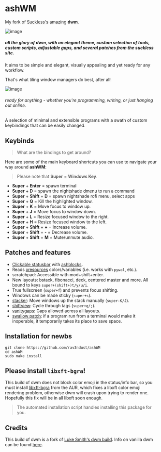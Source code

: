 # ashWM

My fork of [Suckless's](https://suckless.org) amazing **dwm**. 

![image](https://user-images.githubusercontent.com/35274771/168534296-d9351857-ddba-4652-b3a9-71542fca2d2a.png)
##### all the glory of dwm, with an elegant theme, custom selection of tools, custom scripts, adjustable gaps, and several patches from the suckless site.

It aims to be simple and elegant, visually appealing and yet ready for any workflow. 

That's what tiling window managers do best, after all!

![image](https://user-images.githubusercontent.com/35274771/168534203-1d418a62-e051-4177-a31d-0bbe8387089e.png)
###### ready for anything - whether you're programming, writing, or just hanging out online.

A selection of minimal and extensible programs with a swath of custom keybindings that can be easily changed.

## Keybinds

> What are the bindings to get around?

Here are some of the main keyboard shortcuts you can use to navigate your way around **ashWM**: 

> Please note that **Super** = **Windows Key**. 

- **Super** + **Enter** = spawn terminal
- **Super** + **D** = spawn the nightshade dmenu to run a command
- **Super** + **Shift** + **D** = spawn nightshade rofi menu, select apps
- **Super** + **Q** = Kill the highlighted window. 
- **Super** + **K** = Move focus to window up. 
- **Super** + **J** = Move focus to window down.
- **Super** + **L** = Resize focused window to the right. 
- **Super** + **H** = Resize focused window to the left. 
- **Super** + **Shift** + **+** = Increase volume. 
- **Super** + **Shift** + **-** = Decrease volume. 
- **Super** + **Shift** + **M** = Mute/unmute audio.

## Patches and features

- [Clickable statusbar](https://dwm.suckless.org/patches/statuscmd/) with [ashblocks](https://github.com/rav3ndust/dwmblocks).
- Reads [xresources](https://dwm.suckless.org/patches/xresources/) colors/variables (i.e. works with `pywal`, etc.).
- scratchpad: Accessible with mod+shift+enter.
- New layouts: bstack, fibonacci, deck, centered master and more. All bound to keys `super+(shift+)t/y/u/i`.
- True fullscreen (`super+f`) and prevents focus shifting.
- Windows can be made sticky (`super+s`).
- [stacker](https://dwm.suckless.org/patches/stacker/): Move windows up the stack manually (`super-K/J`).
- [shiftview](https://dwm.suckless.org/patches/nextprev/): Cycle through tags (`super+g/;`).
- [vanitygaps](https://dwm.suckless.org/patches/vanitygaps/): Gaps allowed across all layouts.
- [swallow patch](https://dwm.suckless.org/patches/swallow/): if a program run from a terminal would make it inoperable, it temporarily takes its place to save space.

## Installation for newbs

```
git clone https://github.com/rav3ndust/ashWM
cd ashWM
sudo make install
```

## Please install `libxft-bgra`!

This build of dwm does not block color emoji in the status/info bar, so you must install [libxft-bgra](https://aur.archlinux.org/packages/libxft-bgra/) from the AUR, which fixes a libxft color emoji rendering problem, otherwise dwm will crash upon trying to render one. Hopefully this fix will be in all libxft soon enough.

> The automated installation script handles installing this package for you. 

## Credits

This build of dwm is a fork of [Luke Smith's dwm build](https://github.com/LukeSmithxyz/dwm).
Info on vanilla dwm can be found [here](https://dwm.suckless.org/).
